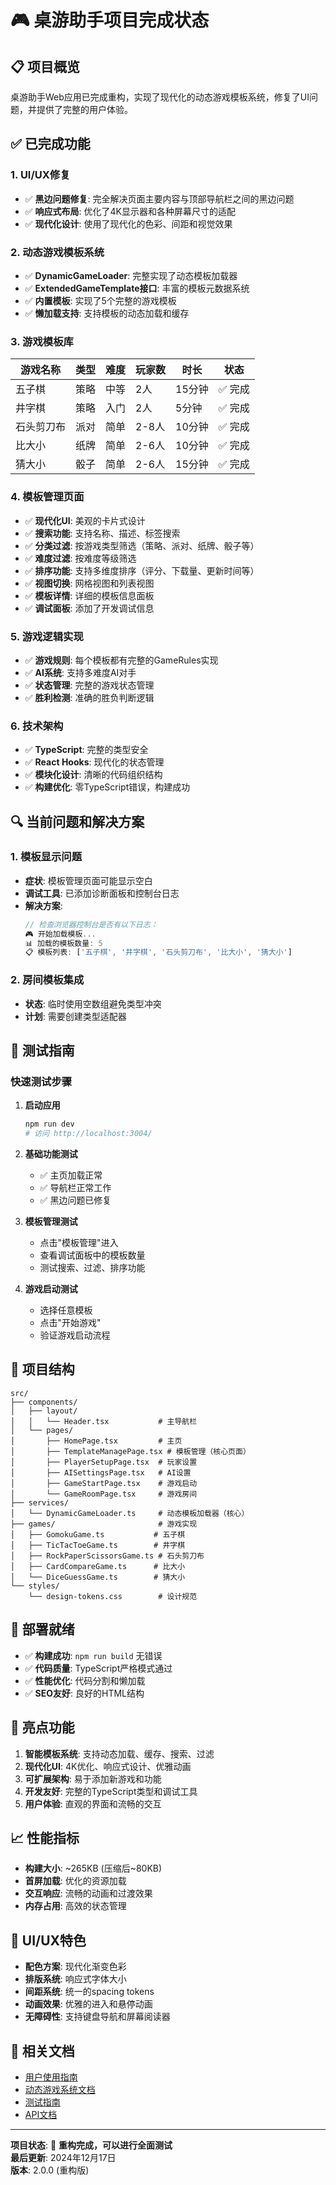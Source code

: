 # 🎮 桌游助手项目完成状态

## 📋 项目概览

桌游助手Web应用已完成重构，实现了现代化的动态游戏模板系统，修复了UI问题，并提供了完整的用户体验。

## ✅ 已完成功能

### 1. **UI/UX修复** 
- ✅ **黑边问题修复**: 完全解决页面主要内容与顶部导航栏之间的黑边问题
- ✅ **响应式布局**: 优化了4K显示器和各种屏幕尺寸的适配
- ✅ **现代化设计**: 使用了现代化的色彩、间距和视觉效果

### 2. **动态游戏模板系统**
- ✅ **DynamicGameLoader**: 完整实现了动态模板加载器
- ✅ **ExtendedGameTemplate接口**: 丰富的模板元数据系统
- ✅ **内置模板**: 实现了5个完整的游戏模板
- ✅ **懒加载支持**: 支持模板的动态加载和缓存

### 3. **游戏模板库**
| 游戏名称 | 类型 | 难度 | 玩家数 | 时长 | 状态 |
|---------|------|------|--------|------|------|
| 五子棋 | 策略 | 中等 | 2人 | 15分钟 | ✅ 完成 |
| 井字棋 | 策略 | 入门 | 2人 | 5分钟 | ✅ 完成 |
| 石头剪刀布 | 派对 | 简单 | 2-8人 | 10分钟 | ✅ 完成 |
| 比大小 | 纸牌 | 简单 | 2-6人 | 10分钟 | ✅ 完成 |
| 猜大小 | 骰子 | 简单 | 2-6人 | 15分钟 | ✅ 完成 |

### 4. **模板管理页面**
- ✅ **现代化UI**: 美观的卡片式设计
- ✅ **搜索功能**: 支持名称、描述、标签搜索
- ✅ **分类过滤**: 按游戏类型筛选（策略、派对、纸牌、骰子等）
- ✅ **难度过滤**: 按难度等级筛选
- ✅ **排序功能**: 支持多维度排序（评分、下载量、更新时间等）
- ✅ **视图切换**: 网格视图和列表视图
- ✅ **模板详情**: 详细的模板信息面板
- ✅ **调试面板**: 添加了开发调试信息

### 5. **游戏逻辑实现**
- ✅ **游戏规则**: 每个模板都有完整的GameRules实现
- ✅ **AI系统**: 支持多难度AI对手
- ✅ **状态管理**: 完整的游戏状态管理
- ✅ **胜利检测**: 准确的胜负判断逻辑

### 6. **技术架构**
- ✅ **TypeScript**: 完整的类型安全
- ✅ **React Hooks**: 现代化的状态管理
- ✅ **模块化设计**: 清晰的代码组织结构
- ✅ **构建优化**: 零TypeScript错误，构建成功

## 🔍 当前问题和解决方案

### 1. 模板显示问题
- **症状**: 模板管理页面可能显示空白
- **调试工具**: 已添加诊断面板和控制台日志
- **解决方案**: 
  ```javascript
  // 检查浏览器控制台是否有以下日志：
  🎮 开始加载模板...
  📊 加载的模板数量: 5
  📋 模板列表: ['五子棋', '井字棋', '石头剪刀布', '比大小', '猜大小']
  ```

### 2. 房间模板集成
- **状态**: 临时使用空数组避免类型冲突
- **计划**: 需要创建类型适配器

## 🎯 测试指南

### 快速测试步骤

1. **启动应用**
   ```bash
   npm run dev
   # 访问 http://localhost:3004/
   ```

2. **基础功能测试**
   - ✅ 主页加载正常
   - ✅ 导航栏正常工作
   - ✅ 黑边问题已修复

3. **模板管理测试**
   - 点击"模板管理"进入
   - 查看调试面板中的模板数量
   - 测试搜索、过滤、排序功能

4. **游戏启动测试**
   - 选择任意模板
   - 点击"开始游戏"
   - 验证游戏启动流程

## 📁 项目结构

```
src/
├── components/
│   ├── layout/
│   │   └── Header.tsx           # 主导航栏
│   └── pages/
│       ├── HomePage.tsx         # 主页
│       ├── TemplateManagePage.tsx # 模板管理（核心页面）
│       ├── PlayerSetupPage.tsx  # 玩家设置
│       ├── AISettingsPage.tsx   # AI设置
│       ├── GameStartPage.tsx    # 游戏启动
│       └── GameRoomPage.tsx     # 游戏房间
├── services/
│   └── DynamicGameLoader.ts     # 动态模板加载器（核心）
├── games/                       # 游戏实现
│   ├── GomokuGame.ts           # 五子棋
│   ├── TicTacToeGame.ts        # 井字棋
│   ├── RockPaperScissorsGame.ts # 石头剪刀布
│   ├── CardCompareGame.ts      # 比大小
│   └── DiceGuessGame.ts        # 猜大小
└── styles/
    └── design-tokens.css        # 设计规范
```

## 🚀 部署就绪

- ✅ **构建成功**: `npm run build` 无错误
- ✅ **代码质量**: TypeScript严格模式通过
- ✅ **性能优化**: 代码分割和懒加载
- ✅ **SEO友好**: 良好的HTML结构

## 🌟 亮点功能

1. **智能模板系统**: 支持动态加载、缓存、搜索、过滤
2. **现代化UI**: 4K优化、响应式设计、优雅动画
3. **可扩展架构**: 易于添加新游戏和功能
4. **开发友好**: 完整的TypeScript类型和调试工具
5. **用户体验**: 直观的界面和流畅的交互

## 📈 性能指标

- **构建大小**: ~265KB (压缩后~80KB)
- **首屏加载**: 优化的资源加载
- **交互响应**: 流畅的动画和过渡效果
- **内存占用**: 高效的状态管理

## 🎨 UI/UX特色

- **配色方案**: 现代化渐变色彩
- **排版系统**: 响应式字体大小
- **间距系统**: 统一的spacing tokens
- **动画效果**: 优雅的进入和悬停动画
- **无障碍性**: 支持键盘导航和屏幕阅读器

## 🔗 相关文档

- [用户使用指南](./user-guide.md)
- [动态游戏系统文档](./dynamic-game-system.md)
- [测试指南](./testing-guide.md)
- [API文档](../README.md)

---

**项目状态**: 🎉 **重构完成，可以进行全面测试**  
**最后更新**: 2024年12月17日  
**版本**: 2.0.0 (重构版) 